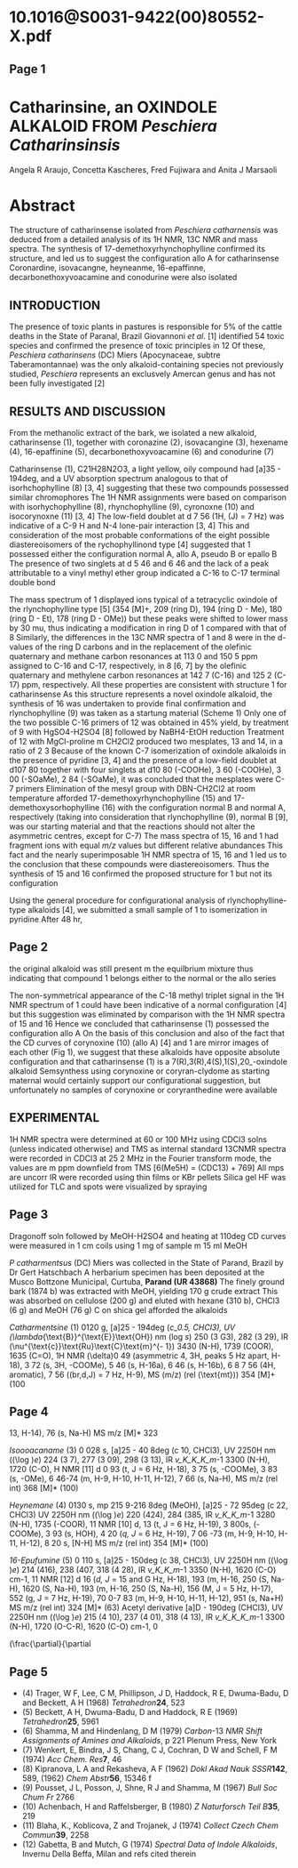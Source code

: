 # 10.1016@S0031-9422(00)80552-X.pdf

## Page 1



# Catharinsine, an OXINDOLE ALKALOID FROM _Peschiera Catharinsinsis_

Angela R Araujo, Concetta Kascheres, Fred Fujiwara and Anita J Marsaoli

# Abstract

The structure of catharinsense isolated from _Peschiera catharnensis_ was deduced from a detailed analysis of its 1H NMR, 13C NMR and mass spectra. The synthesis of 17-demethoxyrhynchophylline confirmed its structure, and led us to suggest the configuration allo A for catharinsense Coronardine, isovacangne, heyneanme, 16-epaffinne, decarbonethoxyvoacamine and conodurine were also isolated

## INTRODUCTION

The presence of toxic plants in pastures is responsible for 5% of the cattle deaths in the State of Paranal, Brazil Giovannoni _et al_. [1] identified 54 toxic species and confirmed the presence of toxic principles in 12 Of these, _Peschiera catharinsens_ (DC) Miers (Apocynaceae, subtre Taberamontannae) was the only alkaloid-containing species not previously studied, _Peschiera_ represents an exclusvely Amercan genus and has not been fully investigated [2]

## RESULTS AND DISCUSSION

From the methanolic extract of the bark, we isolated a new alkaloid, catharinsense (1), together with coronazine (2), isovacangine (3), hexename (4), 16-epaffinine (5), decarbonethoxyvoacamine (6) and conodurine (7)

Catharinsense (1), C21H28N2O3, a light yellow, oily compound had [a]35 - 194deg, and a UV absorption spectrum analogous to that of isorhchophylline (8) [3, 4] suggesting that these two compounds possessed similar chromophores The 1H NMR assignments were based on comparison with isorhychophylline (8), rhynchophylline (9), cyronoxne (10) and isocorynoxne (11) [3, 4] The low-field doublet at d 7 56 (1H, \(J\) = 7 Hz) was indicative of a C-9 H and N-4 lone-pair interaction [3, 4] This and consideration of the most probable conformations of the eight possible diastereoisomers of the rychophyllinond type [4] suggested that 1 possessed either the configuration normal A, allo A, pseudo B or epallo B The presence of two singlets at d 5 46 and 6 46 and the lack of a peak attributable to a vinyl methyl ether group indicated a C-16 to C-17 terminal double bond

The mass spectrum of 1 displayed ions typical of a tetracyclic oxindole of the rlynchophylline type [5] (354 [M]+, 209 (ring D), 194 (ring D - Me), 180 (ring D - Et), 178 (ring D - OMe)) but these peaks were shifted to lower mass by 30 mu, thus indicating a modification in ring D of 1 compared with that of 8 Similarly, the differences in the 13C NMR spectra of 1 and 8 were in the d-values of the ring D carbons and in the replacement of the olefinic quaternary and methane carbon resonances at 113 0 and 150 5 ppm assigned to C-16 and C-17, respectively, in 8 [6, 7] by the olefinic quaternary and methylene carbon resonances at 142 7 (C-16) and 125 2 (C-17) ppm, respectively. All these properties are consistent with structure 1 for catharinsense As this structure represents a novel oxindole alkaloid, the synthesis of 16 was undertaken to provide final confirmation and rlynchophylline (9) was taken as a startung material (Scheme 1) Only one of the two possible C-16 primers of 12 was obtained in 45% yield, by treatment of 9 with HgSO4-H2SO4 [8] followed by NaBH4-EtOH reduction Treatment of 12 with MgCl-proline m CH2Cl2 produced two mesplates, 13 and 14, in a ratio of 2 3 Because of the known C-7 isomerization of oxindole alkaloids in the presence of pyridine [3, 4] and the presence of a low-field doublet at d107 80 together with four singlets at d10 80 (-COOHe), 3 60 (-COOHe), 3 00 (-SOaMe), 2 84 (-SOaMe), it was concluded that the mesplates were C-7 primers Elimination of the mesyl group with DBN-CH2Cl2 at room temperature afforded 17-demethoxyrhynchophylline (15) and 17-demethoxysorhophylline (16) with the configuration normal B and normal A, respectively (taking into consideration that rlynchophylline (9), normal B [9], was our starting material and that the reactions should not alter the asymmetric centres, except for C-7) The mass spectra of 15, 16 and 1 had fragment ions with equal _m/z_ values but different relative abundances This fact and the nearly superimposable 1H NMR spectra of 15, 16 and 1 led us to the conclusion that these compounds were diastereoisomers. Thus the synthesis of 15 and 16 confirmed the proposed structure for 1 but not its configuration

Using the general procedure for configurational analysis of rlynchophylline-type alkaloids [4], we submitted a small sample of 1 to isomerization in pyridine After 48 hr,

## Page 2

the original alkaloid was still present m the equilbrium mixture thus indicating that compound 1 belongs either to the normal or the allo series

The non-symmetrical appearance of the C-18 methyl triplet signal in the 1H NMR spectrum of 1 could have been indicative of a normal configuration [4] but this suggestion was eliminated by comparison with the 1H NMR spectra of 15 and 16 Hence we concluded that catharinsense (1) possessed the configuration allo A On the basis of this conclusion and also of the fact that the CD curves of corynoxine (10) (allo A) [4] and 1 are mirror images of each other (Fig 1), we suggest that these alkaloids have opposite absolute configuration and that catharinsense (1) is a 7\(R\),3\(R\),4\(S\),1\(S\),20_-oxindole alkaloid Semsynthess using corynoxine or coryran-clydome as starting maternal would certainly support our configurational suggestion, but unfortunately no samples of corynoxine or coryranthedine were available

## EXPERIMENTAL

1H NMR spectra were determined at 60 or 100 MHz using CDCl3 solns (unless indicated otherwise) and TMS as internal standard 13CNMR spectra were recorded in CDCl3 at 25 2 MHz in the Fourier transform mode, the values are m ppm downfield from TMS [6(Me5H) = (CDC13) + 769] All mps are uncorr IR were recorded using thin films or KBr pellets Silica gel HF was utilized for TLC and spots were visualized by spraying

## Page 3

Dragonoff soln followed by MeOH-H2SO4 and heating at 110deg CD curves were measured in 1 cm coils using 1 mg of sample m 15 ml MeOH

_P catharmentsus_ (DC) Miers was collected in the State of Parand, Brazil by Dr Gert Hatschbach A herbarium specimen has been deposited at the Musco Bottzone Municipal, Curtuba, **Parand (UR 43868)** The finely ground bark (1874 b) was extracted with MeOH, yielding 170 g crude extract This was absorbed on cellulose (200 g) and eluted with hexane (310 b), CHCl3 (6 g) and MeOH (76 g) C on shica gel afforded the alkaloids

_Catharmentsine_ (1) 0120 g, [a]25 - 194deg (_c_0.5, CHCl3), UV \(\lambda_{\text{B}}^{\text{E}}\text{OH}\) nm (log _s_) 250 (3 G3), 282 (3 29), IR \(\nu^{\text{c}}\text{Ru}\text{C}\text{m}^{- 1}\) 3430 (N-H), 1739 (COOR), 1635 (C=O), 1H NMR \(\delta\)0 49 (asymmetric 4, 3H, peaks 5 Hz apart, H-18), 3 72 (s, 3H, -COOMe), 5 46 (s, H-16a), 6 46 (s, H-16b), 6 8 7 56 (4H, aromatic), 7 56 (\(br\,d,J\) = 7 Hz, H-9), MS \(m/z\) (rel \(\text{mt}\)) 354 [M]+ (100

## Page 4

13, H-14), 76 (s, Na-H) MS m/z [M]* 323

_Isoooacaname_ (3) 0 028 s, [a]25 - 40 8deg (c 10, CHCl3), UV 2250H nm (\(\log \)_e_) 224 (3 7), 277 (3 09), 298 (3 13), IR _v_K_K_K_m_-1 3300 (N-H), 1720 (C-O), H NMR [11] d 0 93 (t, J = 6 Hz, H-18), 3 75 (s, -COOMe), 3 83 (s, -OMe), 6 46-74 (m, H-9, H-10, H-11, H-12), 7 66 (s, Na-H), MS m/z (rel int) 368 [M]* (100)

_Heynemane_ (4) 0130 s, mp 215 9-216 8deg (MeOH), [a]25 - 72 95deg (c 22, CHCl3) UV 2250H nm (\(\log \)_e_) 220 (424), 284 (385, IR _v_K_K_m_-1 3280 (N-H), 1735 (-COOR), 11 NMR [10] d, 13 (t, J = 6 Hz, H-19), 3 800s, (-COOMe), 3 93 (s, HOH), 4 20 (_q, J_ = 6 Hz, H-19), 7 06 -73 (m, H-9, H-10, H-11, H-12), 8 20 s, [N-H] MS m/z (rel int) 354 [M]* (100)

_16-Epufumine_ (5) 0 110 s, [a]25 - 150deg (c 38, CHCl3), UV 2250H nm (\(\log \)_e_) 214 (416), 238 (407, 318 (4 28), IR _v_K_K_m_-1 3350 (N-H), 1620 (C-O) cm-1, 11 NMR [12] d 16 (_d, J_ = 15 and G Hz, H-18), 193 (m, H-16, 250 (S, Na-H), 1620 (S, Na-H), 193 (m, H-16, 250 (S, Na-H), 156 (M, J = 5 Hz, H-17), 552 (g, J = 7 Hz, H-19), 70 0-7 83 (m, H-9, H-10, H-11, H-12), 951 (s, Na+H) MS m/z (rel int) 324 [M]* (63) Acetyl derivative [a]D - 190deg (CHCl3), UV 2250H nm (\(\log \)_e_) 215 (4 10), 237 (4 01), 318 (4 13), IR _v_K_K_K_m_-1 3300 (N-H), 1720 (O-C-R), 1620 (C-O) cm-1, 0

\(\frac{\partial}{\partial

## Page 5

* (4) Trager, W F, Lee, C M, Phillipson, J D, Haddock, R E, Dwuma-Badu, D and Beckett, A H (1968) _Tetrahedron_**24**, 523
* (5) Beckett, A H, Dwuma-Badu, D and Haddock, R E (1969) _Tetrahedron_**25**, 5961
* (6) Shamma, M and Hindenlang, D M (1979) _Carbon_-13 _NMR Shift Assignments of Amines and Alkaloids_, p 221 Plenum Press, New York
* (7) Wenkert, E, Bindra, J S, Chang, C J, Cochran, D W and Schell, F M (1974) _Acc Chem. Res_**7**, 46
* (8) Kipranova, L A and Rekasheva, A F (1962) _Dokl Akad Nauk SSSR_**142**, 589, (1962) _Chem Abstr_**56**, 15346 f
* (9) Pousset, J L, Posson, J, Shne, R J and Shamma, M (1967) _Bull Soc Chum Fr_ 2766
* (10) Achenbach, H and Raffelsberger, B (1980) _Z Naturforsch Teil B_**35**, 219
* (11) Blaha, K., Koblicova, Z and Trojanek, J (1974) _Collect Czech Chem Commun_**39**, 2258
* (12) Gabetta, B and Mutch, G (1974) _Spectral Data of Indole Alkaloids_, Invernu Della Beffa, Milan and refs cited therein 

